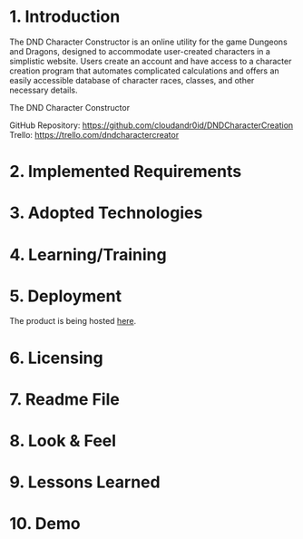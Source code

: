 # 1. Introduction
The DND Character Constructor is an online utility for the game Dungeons and Dragons, designed
to accommodate user-created characters in a simplistic website. Users create an account and
have access to a character creation program that automates complicated calculations and offers
an easily accessible database of character races, classes, and other necessary details.

The DND Character Constructor 

GitHub Repository: https://github.com/cloudandr0id/DNDCharacterCreation
Trello: https://trello.com/dndcharactercreator

# 2. Implemented Requirements


# 3. Adopted Technologies


# 4. Learning/Training


# 5. Deployment
The product is being hosted [here](hwsrv-766227.hostwindsdns.com).

# 6. Licensing


# 7. Readme File


# 8. Look & Feel


# 9. Lessons Learned


# 10. Demo
